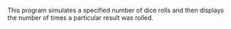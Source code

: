 This program simulates a specified number of dice rolls and then displays the number of times a particular result was rolled.
